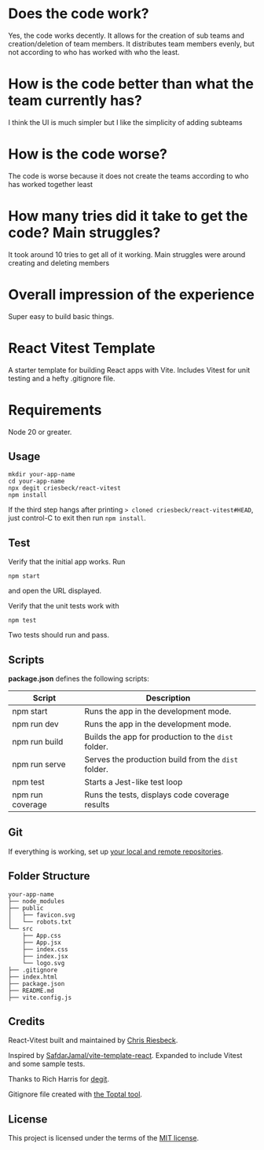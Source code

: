 # Does the code work?

Yes, the code works decently. It allows for the creation of sub teams and creation/deletion of team members. It distributes team members evenly, but not according to who has worked with who the least.

# How is the code better than what the team currently has?

I think the UI is much simpler but I like the simplicity of adding subteams

# How is the code worse?
The code is worse because it does not create the teams according to who has worked together least

# How many tries did it take to get the code? Main struggles?
It took around 10 tries to get all of it working. Main struggles were around creating and deleting members

# Overall impression of the experience
Super easy to build basic things.







# React Vitest Template

A starter template for building React apps with Vite. Includes Vitest for unit testing and
a hefty .gitignore file.

# Requirements

Node 20 or greater.

## Usage

```
mkdir your-app-name
cd your-app-name
npx degit criesbeck/react-vitest
npm install
```
If the third step hangs after printing ``> cloned criesbeck/react-vitest#HEAD``, 
just control-C to exit then run ``npm install``.

## Test

Verify that the initial app works. Run

```
npm start
```

and open the URL displayed.

Verify that the unit tests work with

```
npm test
```

Two tests should run and pass. 

## Scripts

**package.json** defines the following scripts:

| Script           | Description                                         |
| -----------------| --------------------------------------------------- |
| npm start        | Runs the app in the development mode.               |
| npm run dev      | Runs the app in the development mode.               |
| npm run build    | Builds the app for production to the `dist` folder. |
| npm run serve    | Serves the production build from the `dist` folder. |
| npm test         | Starts a Jest-like test loop                        |
| npm run coverage | Runs the tests, displays code coverage results      |


## Git

If everything is working, set up [your local and remote repositories](https://docs.github.com/en/get-started/importing-your-projects-to-github/importing-source-code-to-github/adding-locally-hosted-code-to-github#adding-a-local-repository-to-github-using-git).

## Folder Structure

```
your-app-name
├── node_modules
├── public
│   ├── favicon.svg
│   └── robots.txt
└── src
    ├── App.css
    ├── App.jsx
    ├── index.css
    ├── index.jsx
    └── logo.svg
├── .gitignore
├── index.html
├── package.json
├── README.md
├── vite.config.js
```

## Credits

React-Vitest built and maintained by [Chris Riesbeck](https://github.com/criesbeck).

Inspired by [SafdarJamal/vite-template-react](https://github.com/SafdarJamal/vite-template-react).
Expanded to include Vitest and some sample tests.

Thanks to Rich Harris for [degit](https://www.npmjs.com/package/degit).

Gitignore file created with [the Toptal tool](https://www.toptal.com/developers/gitignore/api/react,firebase,visualstudiocode,macos,windows).


## License

This project is licensed under the terms of the [MIT license](./LICENSE).
